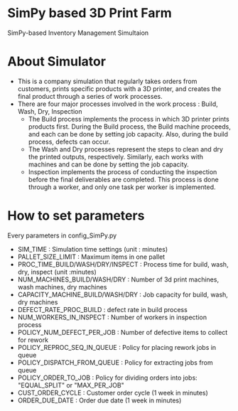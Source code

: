 # SimPy based 3D Print Farm
SimPy-based Inventory Management Simultaion

# About Simulator
* This is a company simulation that regularly takes orders from customers, prints specific products with a 3D printer, and creates the final product through a series of work processes.
* There are four major processes involved in the work process : Build, Wash, Dry, Inspection
    * The Build process implements the process in which 3D printer prints products first. During the Build process, the Build machine proceeds, and each can be done by setting job capacity. Also, during the build process, defects can occur.
    * The Wash and Dry processes represent the steps to clean and dry the printed outputs, respectively. Similarly, each works with machines and can be done by setting the job capacity.
    * Inspection implements the process of conducting the inspection before the final deliverables are completed. This process is done through a worker, and only one task per worker is implemented.

# How to set parameters
Every parameters in config_SimPy.py
* SIM_TIME : Simulation time settings (unit : minutes)
* PALLET_SIZE_LIMIT : Maximum items in one pallet
* PROC_TIME_BUILD/WASH/DRY/INSPECT : Process time for build, wash, dry, inspect (unit :minutes)
* NUM_MACHINES_BUILD/WASH/DRY : Number of 3d print machines, wash machines, dry machines
* CAPACITY_MACHINE_BUILD/WASH/DRY : Job capacity for build, wash, dry machines
* DEFECT_RATE_PROC_BUILD : defect rate in build process
* NUM_WORKERS_IN_INSPECT : Number of workers in inspection process
* POLICY_NUM_DEFECT_PER_JOB : Number of defective items to collect for rework
* POLICY_REPROC_SEQ_IN_QUEUE : Policy for placing rework jobs in queue
* POLICY_DISPATCH_FROM_QUEUE : Policy for extracting jobs from queue
* POLICY_ORDER_TO_JOB : Policy for dividing orders into jobs: "EQUAL_SPLIT" or "MAX_PER_JOB"
* CUST_ORDER_CYCLE : Customer order cycle (1 week in minutes)
* ORDER_DUE_DATE : Order due date (1 week in minutes)